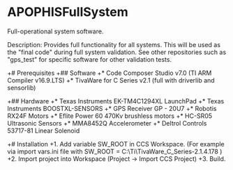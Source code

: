 # APOPHISFullSystem
Full-operational system software.

Description: Provides full functionality for all systems. This will be used as the "final code" during full system validation. 
See other repositories such as "gps_test" for specific software for other validation tests.

+# Prerequisites
 +## Software
 +* Code Composer Studio v7.0 (TI ARM Compiler v16.9.LTS)
 +* TivaWare for C Series v2.1 (full with driverlib and sensorlib)
 
 +## Hardware
 +* Texas Instruments EK-TM4C1294XL LaunchPad
 +* Texas Instruments BOOSTXL-SENSORS
 +* GPS Receiver GP - 20U7
 +* Robotis RX24F Motors
 +* Eflite Power 60 470Kv brushless motors
 +* HC-SR05 Ultrasonic Sensors
 +* MMA8452Q Accelerometer
 +* Deltrol Controls 53717-81 Linear Solenoid
 
 +# Installation
 +1. Add variable SW_ROOT in CCS Workspace. (For example via import vars.ini file with SW_ROOT = C:\Ti\TivaWare_C_Series-2.1.4.178 )
 +2. Import project into Workspace (Project -> Import CCS Project)
 +3. Build.

